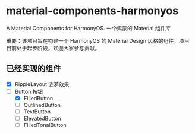 # material-components-harmonyos
A Material Components for HarmonyOS. 一个鸿蒙的 Material 组件库

重要：该项目旨在构建一个 HarmonyOS 的 Material Design 风格的组件，项目目前处于起步阶段，欢迎大家参与贡献。

## 已经实现的组件
- [x] RippleLayout 涟漪效果
- [ ] Button 按钮
  - [x] FilledButton 
  - [ ] OutlinedButton 
  - [ ] TextButton 
  - [ ] ElevatedButton
  - [ ] FilledTonalButton